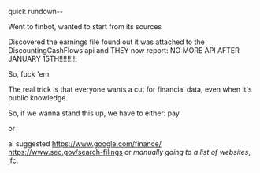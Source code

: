 

quick rundown--

Went to finbot, wanted to start from its sources

Discovered the earnings file
  found out it was attached to the DiscountingCashFlows api
    and THEY now report: NO MORE API AFTER JANUARY 15TH!!!!!!!!!

So, fuck 'em

The real trick is that everyone wants a cut for financial data, even when it's public knowledge. 


So, if we wanna stand this up, we have to either: 
pay

or

ai suggested 
https://www.google.com/finance/
https://www.sec.gov/search-filings
or *manually going to a list of websites*, jfc. 

